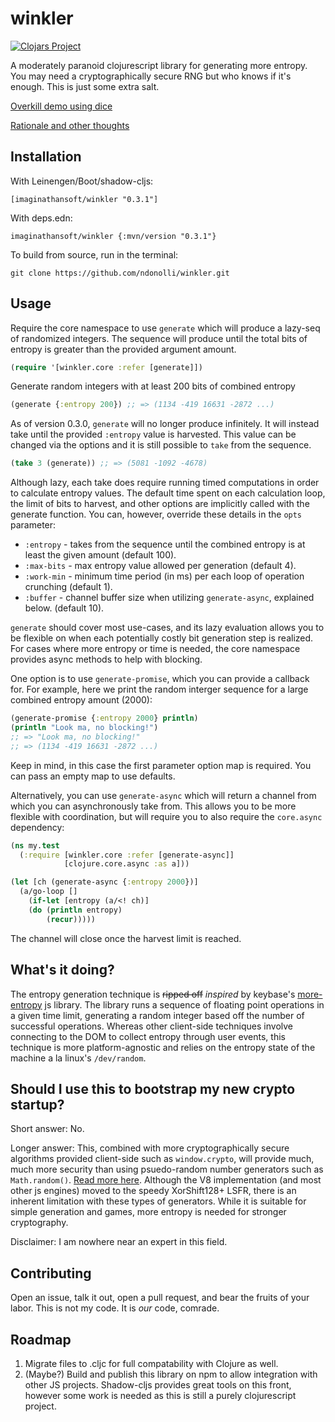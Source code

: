 # winkler
[![Clojars Project](https://img.shields.io/clojars/v/imaginathansoft/winkler.svg)](https://clojars.org/imaginathansoft/winkler)

A moderately paranoid clojurescript library for generating more entropy. You may need a cryptographically secure RNG but who knows if it's enough.  This is just some extra salt.

[Overkill demo using dice](https://winkler-demo.netlify.app/)

[Rationale and other thoughts](https://imaginathan.space/posts/the-fairest-d20-in-all-the-land/)

## Installation

With Leinengen/Boot/shadow-cljs:
```
[imaginathansoft/winkler "0.3.1"]
```

With deps.edn:
```
imaginathansoft/winkler {:mvn/version "0.3.1"}
```

To build from source, run in the terminal:

```
git clone https://github.com/ndonolli/winkler.git
```

## Usage

Require the core namespace to use `generate` which will produce a lazy-seq of randomized integers. The sequence will produce until the total bits of entropy is greater than the provided argument amount.

```clojure
(require '[winkler.core :refer [generate]])
```

Generate random integers with at least 200 bits of combined entropy
```clojure
(generate {:entropy 200}) ;; => (1134 -419 16631 -2872 ...)
```
As of version 0.3.0, `generate` will no longer produce infinitely.  It will instead take until the provided `:entropy` value is harvested.  This value can be changed via the options and it is still possible to `take` from the sequence.
```clojure
(take 3 (generate)) ;; => (5081 -1092 -4678)
```

Although lazy, each take does require running timed computations in order to calculate entropy values. The default time spent on each calculation loop, the limit of bits to harvest, and other options are implicitly called with the generate function.  You can, however, override these details in the `opts` parameter:
- `:entropy` - takes from the sequence until the combined entropy is at least the given amount (default 100).
- `:max-bits` - max entropy value allowed per generation (default 4).
- `:work-min` - minimum time period (in ms) per each loop of operation crunching (default 1).
- `:buffer` - channel buffer size when utilizing `generate-async`, explained below. (default 10).

`generate` should cover most use-cases, and its lazy evaluation allows you to be flexible on when each potentially costly bit generation step is realized.  For cases where more entropy or time is needed, the core namespace provides async methods to help with blocking.

One option is to use `generate-promise`, which you can provide a callback for. For example, here we print the random interger sequence for a large combined entropy amount (2000):
```clojure
(generate-promise {:entropy 2000} println)
(println "Look ma, no blocking!") 
;; => "Look ma, no blocking!"
;; => (1134 -419 16631 -2872 ...)
```
Keep in mind, in this case the first parameter option map is required.  You can pass an empty map to use defaults.

Alternatively, you can use `generate-async` which will return a channel from which you can asynchronously take from. This allows you to be more flexible with coordination, but will require 
you to also require the `core.async` dependency:
```clojure
(ns my.test
  (:require [winkler.core :refer [generate-async]]
            [clojure.core.async :as a]))

(let [ch (generate-async {:entropy 2000})]
  (a/go-loop []
    (if-let [entropy (a/<! ch)]
    (do (println entropy)
        (recur)))))
```
The channel will close once the harvest limit is reached.

## What's it doing?

The entropy generation technique is ~~ripped off~~ *inspired* by keybase's [more-entropy](https://github.com/keybase/more-entropy) js library.  The library runs a sequence of floating point operations in a given time limit, generating a random integer based off the number of successful operations.  Whereas other client-side techniques involve connecting to the DOM to collect entropy through user events, this technique is more platform-agnostic and relies on the entropy state of the machine a la linux's `/dev/random`.

## Should I use this to bootstrap my new crypto startup?

Short answer: No.

Longer answer: This, combined with more cryptographically secure algorithms provided client-side such as `window.crypto`, will provide much, much more security than using psuedo-random number generators such as `Math.random()`. [Read more here](https://stackoverflow.com/questions/578700/how-trustworthy-is-javascripts-random-implementation-in-various-browsers).  Although the V8 implementation (and most other js engines) moved to the speedy XorShift128+ LSFR, there is an inherent limitation with these types of generators.  While it is suitable for simple generation and games, more entropy is needed for stronger cryptography.

Disclaimer: I am nowhere near an expert in this field.

## Contributing

Open an issue, talk it out, open a pull request, and bear the fruits of your labor. This is not my code. It is *our* code, comrade.

## Roadmap

1. Migrate files to .cljc for full compatability with Clojure as well. 
2. (Maybe?) Build and publish this library on npm to allow integration with other JS projects. Shadow-cljs provides great tools on this front, however some work is needed as this is still a purely clojurescript project. 